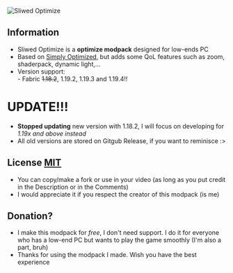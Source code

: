 ![Sliwed Optimize](https://i.imgur.com/QMe8yZj.png)

## Information
- Sliwed Optimize is a **optimize modpack** designed for low-ends PC
- Based on [Simply Optimized](https://modrinth.com/modpack/sop), but adds some QoL features such as zoom, shaderpack, dynamic light,...
- Version support:\
        - Fabric ~~1.18.2~~, 1.19.2, 1.19.3 and 1.19.4!!
# UPDATE!!!
- **Stopped updating** new version with 1.18.2, I will focus on developing for *1.19x and above instead*
- All old versions are stored on Gitgub Release, if you want to reminisce :>
## License [MIT](https://cdn.modrinth.com/licenses/mit.txt)
- You can copy/make a fork or use in your video (as long as you put credit in the Description or in the Comments)
- I would appreciate it if you respect the creator of this modpack (is me)
## Donation?
- I make this modpack for _free_, I don't need support. I do it for everyone who has a low-end PC but wants to play the game smoothly (I'm also a part, bruh)
- Thanks for using the modpack I made. Wish you have the best experience
